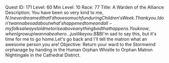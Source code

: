 Quest ID: 171
Level: 60
Min Level: 10
Race: 77
Title: A Warden of the Alliance
Description: You have been so very kind to me, $N.I never dreamed that I'd have so much fun during Children's Week.Thank you.I don't wanna be sad about what's happened to me and all - my folks always told me to rise above anything bad that happens.You know, when I grow up I wanna be a hero... just like you.$B$BI'm sad to say this, but it's time for me to go home.Let's go back and I'll tell the matron what an awesome person you are!
Objective: Return your ward to the Stormwind orphanage by handing in the Human Orphan Whistle to Orphan Matron Nightingale in the Cathedral District.
